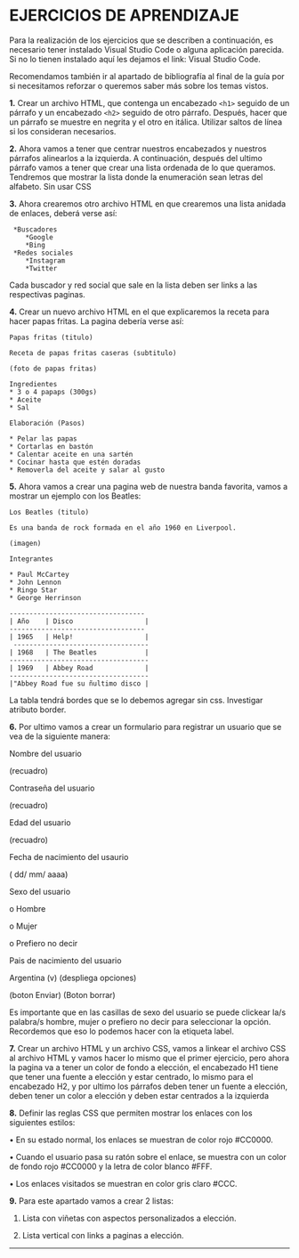 # EJERCICIOS DE APRENDIZAJE

Para la realización de los ejercicios que se describen a continuación, es necesario tener
instalado Visual Studio Code o alguna aplicación parecida. Si no lo tienen instalado aquí les
dejamos el link: Visual Studio Code.

Recomendamos también ir al apartado de bibliografía al final de la guía por si necesitamos
reforzar o queremos saber más sobre los temas vistos.

**1.** Crear un archivo HTML, que contenga un encabezado ```<h1>``` seguido de un párrafo y
un encabezado ```<h2>``` seguido de otro párrafo. Después, hacer que un párrafo se
muestre en negrita y el otro en itálica. Utilizar saltos de línea si los consideran
necesarios.
  
**2.** Ahora vamos a tener que centrar nuestros encabezados y nuestros párrafos
alinearlos a la izquierda. A continuación, después del ultimo párrafo vamos a tener
que crear una lista ordenada de lo que queramos. Tendremos que mostrar la lista
donde la enumeración sean letras del alfabeto. Sin usar CSS
  
**3.** Ahora crearemos otro archivo HTML en que crearemos una lista anidada de
enlaces, deberá verse así:
 ```
  *Buscadores
     *Google
     *Bing
  *Redes sociales
     *Instagram
     *Twitter
   ```
  
Cada buscador y red social que sale en la lista deben ser links a las respectivas
paginas.

  **4.** Crear un nuevo archivo HTML en el que explicaremos la receta para hacer papas
fritas. La pagina debería verse así:
  
   ```
  Papas fritas (titulo)
  
  Receta de papas fritas caseras (subtitulo)
  
  (foto de papas fritas)
  
  Ingredientes
  * 3 o 4 papaps (300gs)
  * Aceite
  * Sal
  
  Elaboración (Pasos)
  
  * Pelar las papas
  * Cortarlas en bastón
  * Calentar aceite en una sartén
  * Cocinar hasta que estén doradas
  * Removerla del aceite y salar al gusto
   ```
  
  **5.** Ahora vamos a crear una pagina web de nuestra banda favorita, vamos a mostrar un
ejemplo con los Beatles:
  
  ```
  Los Beatles (titulo)
  
  Es una banda de rock formada en el año 1960 en Liverpool.
  
  (imagen)
  
  Integrantes
  
  * Paul McCartey
  * John Lennon
  * Ringo Star
  * George Herrinson
  
  ----------------------------------
  | Año    | Disco                  |
  ----------------------------------
  | 1965   | Help!                  |
   ----------------------------------
  | 1968   | The Beatles            |
  -----------------------------------
  | 1969   | Abbey Road             |
  -----------------------------------
  |"Abbey Road fue su ñultimo disco |
  ```
  
  La tabla tendrá bordes que se lo debemos agregar sin css. Investigar atributo
border.
  
**6.** Por ultimo vamos a crear un formulario para registrar un usuario que se vea de la
siguiente manera:  
  
Nombre del usuario
  
(recuadro)
  
  Contraseña del usuario
  
  (recuadro)
  
  Edad del usuario
  
  (recuadro)
  
  Fecha de nacimiento del usaurio
  
  ( dd/ mm/ aaaa)
  
  Sexo del usuario
  
  o Hombre
  
  o Mujer
  
  o Prefiero no decir
  
  Pais de nacimiento del usuario
  
  Argentina (v)  (despliega opciones)
  
  (boton Enviar) (Boton borrar)
  
  Es importante que en las casillas de sexo del usuario se puede clickear la/s
palabra/s hombre, mujer o prefiero no decir para seleccionar la opción.
Recordemos que eso lo podemos hacer con la etiqueta label.
  
 **7.** Crear un archivo HTML y un archivo CSS, vamos a linkear el archivo CSS al archivo
HTML y vamos hacer lo mismo que el primer ejercicio, pero ahora la pagina va a
tener un color de fondo a elección, el encabezado H1 tiene que tener una fuente a
elección y estar centrado, lo mismo para el encabezado H2, y por ultimo los
párrafos deben tener un fuente a elección, deben tener un color a elección y deben
estar centrados a la izquierda
  
**8.** Definir las reglas CSS que permiten mostrar los enlaces con los siguientes estilos:
  
• En su estado normal, los enlaces se muestran de color rojo #CC0000.
  
• Cuando el usuario pasa su ratón sobre el enlace, se muestra con un color de fondo
rojo #CC0000 y la letra de color blanco #FFF.
  
• Los enlaces visitados se muestran en color gris claro #CCC.

  **9.** Para este apartado vamos a crear 2 listas:
  
1) Lista con viñetas con aspectos personalizados a elección.
  
2) Lista vertical con links a paginas a elección.
  
 ---

